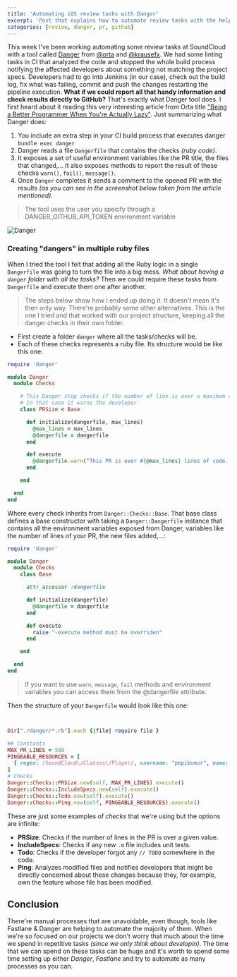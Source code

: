```yaml
---
title: 'Automating iOS review tasks with Danger'
excerpt: 'Post that explains how to automate review tasks with the help of the tool Danger'
categories: [review, danger, pr, github]
---
```


This week I've been working automating some review tasks at SoundCloud with a tool called [Danger](https://github.com/danger/danger) from [@orta](https://github.com/orta/) and [@krausefx](https://github.com/KrauseFx). We had some linting tasks in CI that analyzed the code and stopped the whole build process notifying the affected developers about something not matching the project specs. Developers had to go into Jenkins (in our case), check out the build log, fix what was failing, commit and push the changes restarting the pipeline execution. **What if we could report all that handy information and check results directly to GitHub?** That's exactly what Danger tool does. I first heard about it reading this very interesting article from Orta title ["Being a Better Programmer When You're Actually Lazy"](http://artsy.github.io/blog/2016/03/02/Lazily-Automation/). Just summarizing what Danger does:

1. You include an extra step in your CI build process that executes danger `bundle exec danger`
2. Danger reads a file `Dangerfile` that contains the checks _(ruby code)_.
3. It exposes a set of useful environment variables like the PR title, the files that changed,... It also exposes methods to report the result of these checks `warn()`, `fail()`, `message()`.
4. Once `Danger` completes it sends a comment to the opened PR with the results _(as you can see in the screenshot below taken from the article mentioned)_.

> The tool uses the user you specify through a DANGER_GITHUB_API_TOKEN environment variable

![Danger](https://artsy.github.io/images/2016-03-02-Lazily-Automation/danger.png)

### Creating "dangers" in multiple ruby files

When I tried the tool I felt that adding all the Ruby logic in a single `Dangerfile` was going to turn the file into a big mess. _What about having a `danger` folder with all the tasks?_ Then we could require these tasks from `Dangerfile` and execute them one after another.

> The steps below show how I ended up doing it. It doesn't mean it's then only way. There're probably some other alternatives. This is the one I tried and that worked with our project structure, keeping all the danger checks in their own folder.

- First create a folder `danger` where all the tasks/checks will be.
- Each of these checks represents a ruby file. Its structure would be like this one:

```ruby
require 'danger'

module Danger
  module Checks

    # This Danger step checks if the number of line is over a maximum value.
    # In that case it warns the developer
    class PRSize < Base

      def initialize(dangerfile, max_lines)
        @max_lines = max_lines
        @dangerfile = dangerfile
      end

      def execute
        @dangerfile.warn("This PR is over #{@max_lines} lines of code. Make it smaller or create multiple PRs.") if @dangerfile.lines_of_code > @max_lines
      end

    end

  end
end
```

Where every check inherits from `Danger::Checks::Base`. That base class defines a base constructor with taking a `Danger::Dangerfile` instance that contains all the environment variables exposed from Danger, variables like the number of lines of your PR, the new files added,...:

```ruby
require 'danger'

module Danger
  module Checks
    class Base

      attr_accessor :dangerfile

      def initialize(dangerfile)
        @dangerfile = dangerfile
      end

      def execute
        raise "-execute method must be overriden"
      end

    end

  end
end
```

> If you want to use `warn`, `message`, `fail` methods and environment variables you can access them from the @dangerfile attribute.

Then the structure of your `Dangerfile` would look like this one:

```ruby


Dir["./danger/*.rb"].each {|file| require file }

## Constants
MAX_PR_LINES = 500
PINGEABLE_RESOURCES = [
  { regex: /SoundCloud\/Classes\/Player/, username: "pepibumur", name: "Player"}
]
# Checks
Danger::Checks::PRSize.new(self, MAX_PR_LINES).execute()
Danger::Checks::IncludeSpecs.new(self).execute()
Danger::Checks::Todo.new(self).execute()
Danger::Checks::Ping.new(self, PINGEABLE_RESOURCES).execute()

```

These are just some examples of _checks_ that we're using but the options are infinite:

- **PRSize**: Checks if the number of lines in the PR is over a given value.
- **IncludeSpecs**: Checks if any new `.m` file includes unit tests.
- **Todo**: Checks if the developer forgot any `// TODO` somewhere in the code.
- **Ping**: Analyzes modified files and notifies developers that might be directly concerned about these changes because they, for example, own the feature whose file has been modified.

## Conclusion

There're manual processes that are unavoidable, even though, tools like Fastlane & Danger are helping to automate the majority of them. When we're so focused on our projects we don't worry that much about the time we spend in repetitive tasks _(since we only think about developin)_. The time that we can spend on these tasks can be huge and it's worth to spend some time setting up either _Danger_, _Fastlane_ and try to automate as many processes as you can.
